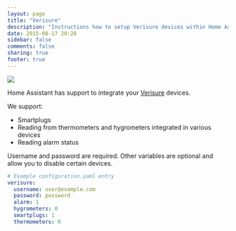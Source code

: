 ```yaml
---
layout: page
title: "Verisure"
description: "Instructions how to setup Verisure devices within Home Assistant."
date: 2015-08-17 20:28
sidebar: false
comments: false
sharing: true
footer: true
---
```


<img src='/images/supported_brands/verisure.png' class='brand pull-right' />

Home Assistant has support to integrate your [Verisure](https://www.verisure.com/) devices.

We support:

  * Smartplugs
  * Reading from thermometers and hygrometers integrated in various devices
  * Reading alarm status

Username and password are required. Other variables are optional and allow you to disable certain devices.

```yaml
# Example configuration.yaml entry
verisure:
  username: user@example.com
  password: password
  alarm: 1
  hygrometers: 0
  smartplugs: 1
  thermometers: 0
```
